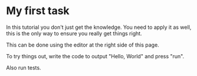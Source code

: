 # My first task

In this tutorial you don't just get the knowledge. You need to apply it as well, this is the only way to ensure you really get things right.

This can be done using the editor at the right side of this page.

To try things out, write the code to output "Hello, World" and press "run".

Also run tests.
